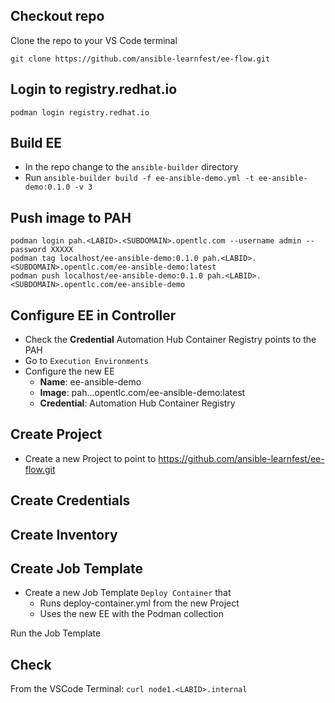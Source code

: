 ## Checkout repo
Clone the repo to your VS Code terminal
```
git clone https://github.com/ansible-learnfest/ee-flow.git
```

## Login to registry.redhat.io
```
podman login registry.redhat.io
```

## Build EE
* In the repo change to the `ansible-builder` directory
* Run `ansible-builder build -f ee-ansible-demo.yml -t ee-ansible-demo:0.1.0 -v 3`

## Push image to PAH
```
podman login pah.<LABID>.<SUBDOMAIN>.opentlc.com --username admin --password XXXXX
podman tag localhost/ee-ansible-demo:0.1.0 pah.<LABID>.<SUBDOMAIN>.opentlc.com/ee-ansible-demo:latest
podman push localhost/ee-ansible-demo:0.1.0 pah.<LABID>.<SUBDOMAIN>.opentlc.com/ee-ansible-demo
```

## Configure EE in Controller
- Check the **Credential** Automation Hub Container Registry points to the PAH
- Go to `Execution Environments`
- Configure the new EE
  - **Name**: ee-ansible-demo
  - **Image**: pah.<LABID>.<SUBDOMAIN>.opentlc.com/ee-ansible-demo:latest
  - **Credential**: Automation Hub Container Registry

## Create Project
- Create a new Project to point to https://github.com/ansible-learnfest/ee-flow.git

## Create Credentials
  
## Create Inventory
  
## Create Job Template
- Create a new Job Template `Deploy Container` that
  - Runs deploy-container.yml from the new Project
  - Uses the new EE with the Podman collection

Run the Job Template

## Check
From the VSCode Terminal: `curl node1.<LABID>.internal`

